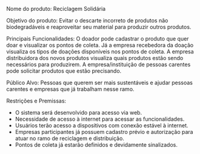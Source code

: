Nome do produto:
Reciclagem Solidária

Objetivo do produto:
Evitar o descarte incorreto de produtos não biodegradáveis e reaproveitar seu material para produzir outros produtos.

Principais Funcionalidades:
O doador pode cadastrar o produto que quer doar e visualizar os pontos de coleta. Já a empresa recebedora da doação visualiza os tipos de doações disponíveis nos pontos de coleta. A empresa distribuidora dos novos produtos visualiza quais produtos estão sendo necessários para produzirem. A empresa/instituição de pessoas carentes pode solicitar produtos que estão precisando.

Público Alvo:
Pessoas que querem ser mais sustentáveis e ajudar pessoas carentes e empresas que já trabalham nesse ramo.

Restrições e Premissas:
- O sistema será desenvolvido para acesso via web.
- Necessidade de acesso à internet para acessar as funcionalidades.
- Usuários terão acesso a dispositivos com conexão estável à internet.
- Empresas participantes já possuem cadastro prévio e autorização para atuar no ramo de reciclagem e distribuição.
- Pontos de coleta já estarão definidos e devidamente sinalizados.